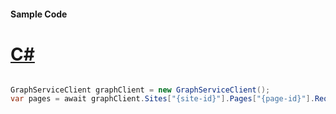 #### Sample Code
# [C#](#tab/Csharp)

```C#

GraphServiceClient graphClient = new GraphServiceClient();
var pages = await graphClient.Sites["{site-id}"].Pages["{page-id}"].Request().GetAsync();

```